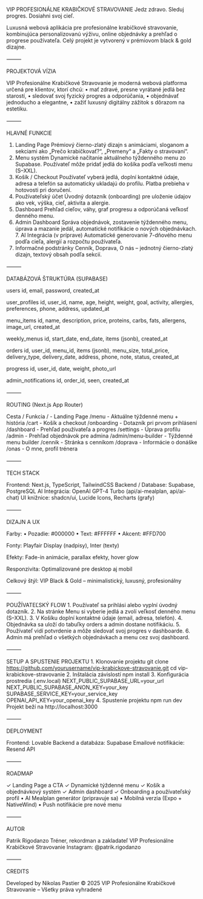 VIP PROFESIONÁLNE KRABIČKOVÉ STRAVOVANIE
Jedz zdravo. Sleduj progres. Dosiahni svoj cieľ.

Luxusná webová aplikácia pre profesionálne krabičkové stravovanie, kombinujúca personalizovanú výživu, online objednávky a prehľad o progrese používateľa.
Celý projekt je vytvorený v prémiovom black & gold dizajne.

⸻

PROJEKTOVÁ VÍZIA

VIP Profesionálne Krabičkové Stravovanie je moderná webová platforma určená pre klientov, ktorí chcú:
• mať zdravé, presne vyrátané jedlá bez starostí,
• sledovať svoj fyzický progres a odporúčania,
• objednávať jednoducho a elegantne,
• zažiť luxusný digitálny zážitok s dôrazom na estetiku.

⸻

HLAVNÉ FUNKCIE

1. Landing Page
   Prémiový čierno-zlatý dizajn s animáciami, sloganom a sekciami ako „Prečo krabičkovať?“, „Premeny“ a „Fakty o stravovaní“.
2. Menu systém
   Dynamické načítanie aktuálneho týždenného menu zo Supabase.
   Používateľ môže pridať jedlá do košíka podľa veľkosti menu (S–XXL).
3. Košík / Checkout
   Používateľ vyberá jedlá, doplní kontaktné údaje, adresa a telefón sa automaticky ukladajú do profilu.
   Platba prebieha v hotovosti pri doručení.
4. Používateľský účet
   Úvodný dotazník (onboarding) pre uloženie údajov ako vek, výška, cieľ, aktivita a alergie.
5. Dashboard
   Prehľad cieľov, váhy, graf progresu a odporúčaná veľkosť denného menu.
6. Admin Dashboard
   Správa objednávok, zostavenie týždenného menu, úprava a mazanie jedál, automatické notifikácie o nových objednávkach. 7. AI Integrácia (v príprave)
   Automatické generovanie
   7-dňového menu podľa cieľa, alergií a rozpočtu používateľa.
7. Informačné podstránky
   Cenník, Doprava, O nás – jednotný čierno-zlatý dizajn, textový obsah podľa sekcií.

⸻

DATABÁZOVÁ ŠTRUKTÚRA (SUPABASE)

users
id, email, password, created_at

user_profiles
id, user_id, name, age, height, weight, goal, activity, allergies, preferences, phone, address, updated_at

menu_items
id, name, description, price, proteins, carbs, fats, allergens, image_url, created_at

weekly_menus
id, start_date, end_date, items (jsonb), created_at

orders
id, user_id, menu_id, items (jsonb), menu_size, total_price, delivery_type, delivery_date, address, phone, note, status, created_at

progress
id, user_id, date, weight, photo_url

admin_notifications
id, order_id, seen, created_at

⸻

ROUTING (Next.js App Router)

Cesta / Funkcia
/ - Landing Page
/menu - Aktuálne týždenné menu + história
/cart - Košík a checkout
/onboarding - Dotazník pri prvom prihlásení
/dashboard - Prehľad používateľa a progres
/settings - Úprava profilu
/admin - Prehľad objednávok pre admina
/admin/menu-builder - Týždenné menu builder
/cennik - Stránka s cenníkom
/doprava - Informácie o donáške
/onas - O mne, profil trénera

⸻

TECH STACK

Frontend: Next.js, TypeScript, TailwindCSS
Backend / Database: Supabase, PostgreSQL
AI Integrácia: OpenAI GPT-4 Turbo (api/ai-mealplan, api/ai-chat)
UI knižnice: shadcn/ui, Lucide Icons, Recharts (grafy)

⸻

DIZAJN A UX

Farby:
• Pozadie: #000000
• Text: #FFFFFF
• Akcent: #FFD700

Fonty:
Playfair Display (nadpisy), Inter (texty)

Efekty:
Fade-in animácie, parallax efekty, hover glow

Responzivita:
Optimalizované pre desktop aj mobil

Celkový štýl:
VIP Black & Gold – minimalistický, luxusný, profesionálny

⸻

POUŽÍVATEĽSKÝ FLOW 1. Používateľ sa prihlási alebo vyplní úvodný dotazník. 2. Na stránke Menu si vyberie jedlá a zvolí veľkosť denného menu (S–XXL). 3. V Košíku doplní kontaktné údaje (email, adresa, telefón). 4. Objednávka sa uloží do tabuľky orders a admin dostane notifikáciu. 5. Používateľ vidí potvrdenie a môže sledovať svoj progres v dashboarde. 6. Admin má prehľad o všetkých objednávkach a menu cez svoj dashboard.

⸻

SETUP A SPUSTENIE PROJEKTU 1. Klonovanie projektu
git clone https://github.com/yourusername/vip-krabickove-stravovanie.git
cd vip-krabickove-stravovanie 2. Inštalácia závislostí
npm install 3. Konfigurácia prostredia (.env.local)
NEXT_PUBLIC_SUPABASE_URL=your_url
NEXT_PUBLIC_SUPABASE_ANON_KEY=your_key
SUPABASE_SERVICE_KEY=your_service_key
OPENAI_API_KEY=your_openai_key 4. Spustenie projektu
npm run dev
Projekt beží na http://localhost:3000

⸻

DEPLOYMENT

Frontend: Lovable
Backend a databáza: Supabase
Emailové notifikácie: Resend API

⸻

ROADMAP

✓ Landing Page a CTA
✓ Dynamické týždenné menu
✓ Košík a objednávkový systém
✓ Admin dashboard
✓ Onboarding a používateľský profil
• AI Mealplan generátor (pripravuje sa)
• Mobilná verzia (Expo + NativeWind)
• Push notifikácie pre nové menu

⸻

AUTOR

Patrik Rigodanzo
Tréner, rekordman a zakladateľ VIP Profesionálne Krabičkové Stravovanie
Instagram: @patrik.rigodanzo

⸻

CREDITS

Developed by Nikolas Pastier
© 2025 VIP Profesionálne Krabičkové Stravovanie – Všetky práva vyhradené
